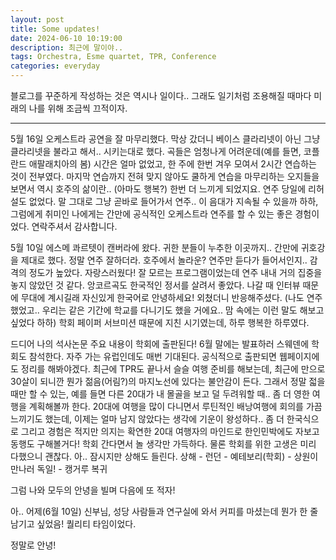 ```yaml
---
layout: post
title: Some updates!
date: 2024-06-10 10:19:00
description: 최근에 말이야..
tags: Orchestra, Esme quartet, TPR, Conference
categories: everyday
---
```


블로그를 꾸준하게 작성하는 것은 역시나 일이다.. 그래도 일기처럼 조용해질 때마다 미래의 나를 위해 조금씩 끄적이자.

<hr>

5월 16일 오케스트라 공연을 잘 마무리했다. 막상 갔더니 베이스 클라리넷이 아닌 그냥 클라리넷을 불라고 해서.. 시키는대로 했다. 곡들은 엄청나게 어려운데(예를 들면, 코플란드 애팔래치아의 봄) 시간은 얼마 없었고, 한 주에 한번 겨우 모여서 2시간 연습하는 것이 전부였다. 마지막 연습까지 전혀 맞지 않아도 쿨하게 연습을 마무리하는 오지들을 보면서 역시 호주의 삶이란.. (아마도 행복?) 한번 더 느끼게 되었지요. 연주 당일에 리허설도 없었다. 말 그대로 그냥 곧바로 들어가서 연주.. 이 음대가 지속될 수 있을까 하하, 그럼에게 취미인 나에게는 간만에 공식적인 오케스트라 연주를 할 수 있는 좋은 경험이었다. 연락주셔서 감사합니다.

5월 10일 에스메 콰르텟이 캔버라에 왔다. 귀한 분들이 누추한 이곳까지.. 간만에 귀호강을 제대로 했다. 정말 연주 잘하더라. 호주에서 놀라운? 연주만 듣다가 들어서인지.. 감격의 정도가 높았다. 자랑스러웠다! 잘 모르는 프로그램이었는데 연주 내내 거의 집중을 놓지 않았던 것 같다. 앙코르곡도 한국적인 정서를 살려서 좋았다. 나갈 때 인터뷰 때문에 무대에 계시길래 자신있게 한국어로 안녕하세요! 외쳤더니 반응해주셨다. (나도 연주했었고.. 우리는 같은 기간에 학교를 다니기도 했을 거에요.. 맘 속에는 이런 말도 해보고 싶었다 하하) 학회 페이퍼 서브미션 때문에 지친 시기였는데, 하루 행복한 하루였다. 

드디어 나의 석사논문 주요 내용이 학회에 출판된다! 6월 말에는 발표하러 스웨덴에 학회도 참석한다. 자주 가는 유럽인데도 매번 기대된다. 공식적으로 출판되면 웹페이지에도 정리를 해봐야겠다. 최근에 TPR도 끝나서 슬슬 여행 준비를 해보는데, 최근에 만으로 30살이 되니깐 뭔가 젊음(어림?)의 마지노선에 있다는 불안감이 든다. 그래서 정말 젋을 때만 할 수 있는, 예를 들면 다른 20대가 내 몰골을 보고 덜 두려워할 때.. 좀 더 영한 여행을 계획해볼까 한다. 20대에 여행을 많이 다니면서 루틴적인 배낭여행에 회의를 가끔 느끼기도 했는데, 이제는 얼마 남지 않았다는 생각에 기운이 왕성하다.. 좀 더 한국식으로 그리고 경험은 적지만 의지는 확연한 20대 여행자의 마인드로 한인민박에도 자보고 동행도 구해볼거다! 학회 간다면서 놀 생각만 가득하다. 물론 학회를 위한 고생은 미리 다했으니 괜찮다. 아.. 잠시지만 상해도 들린다. 상해 - 런던 - 예테보리(학회) - 상원이 만나러 독일! - 캥거루 복귀

그럼 나와 모두의 안녕을 빌며 다음에 또 적자!

아.. 어제(6월 10일) 신부님, 성당 사람들과 연구실에 와서 커피를 마셨는데 뭔가 한 줄 남기고 싶었음! 퀄리티 타임이었다.

정말로 안녕!

